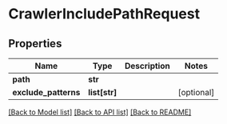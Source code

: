 # CrawlerIncludePathRequest

## Properties
Name | Type | Description | Notes
------------ | ------------- | ------------- | -------------
**path** | **str** |  | 
**exclude_patterns** | **list[str]** |  | [optional] 

[[Back to Model list]](../README.md#documentation-for-models) [[Back to API list]](../README.md#documentation-for-api-endpoints) [[Back to README]](../README.md)

